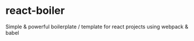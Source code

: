 # react-boiler
Simple &amp; powerful boilerplate / template for react projects using webpack &amp; babel
